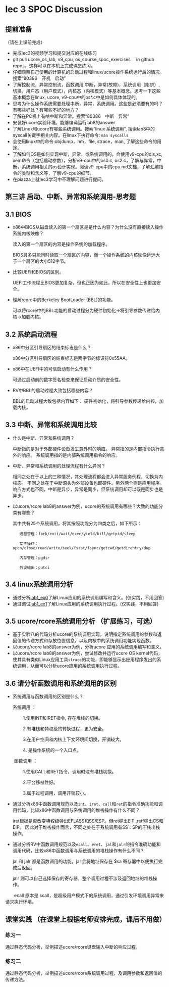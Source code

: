 # lec 3 SPOC Discussion

## **提前准备**
（请在上课前完成）


 - 完成lec3的视频学习和提交对应的在线练习
 - git pull ucore_os_lab, v9_cpu, os_course_spoc_exercises  　in github repos。这样可以在本机上完成课堂练习。
 - 仔细观察自己使用的计算机的启动过程和linux/ucore操作系统运行后的情况。搜索“80386　开机　启动”
 - 了解控制流，异常控制流，函数调用,中断，异常(故障)，系统调用（陷阱）,切换，用户态（用户模式），内核态（内核模式）等基本概念。思考一下这些基本概念在linux, ucore, v9-cpu中的os*.c中是如何具体体现的。
 - 思考为什么操作系统需要处理中断，异常，系统调用。这些是必须要有的吗？有哪些好处？有哪些不好的地方？
 - 了解在PC机上有啥中断和异常。搜索“80386　中断　异常”
 - 安装好ucore实验环境，能够编译运行lab8的answer
 - 了解Linux和ucore有哪些系统调用。搜索“linux 系统调用", 搜索lab8中的syscall关键字相关内容。在linux下执行命令: ```man syscalls```
 - 会使用linux中的命令:objdump，nm，file, strace，man, 了解这些命令的用途。
 - 了解如何OS是如何实现中断，异常，或系统调用的。会使用v9-cpu的dis,xc, xem命令（包括启动参数），分析v9-cpu中的os0.c, os2.c，了解与异常，中断，系统调用相关的os设计实现。阅读v9-cpu中的cpu.md文档，了解汇编指令的类型和含义等，了解v9-cpu的细节。
 - 在piazza上就lec3学习中不理解问题进行提问。

## 第三讲 启动、中断、异常和系统调用-思考题

## 3.1 BIOS
-  x86中BIOS从磁盘读入的第一个扇区是是什么内容？为什么没有直接读入操作系统内核映像？

    读入的第一个扇区的内容是操作系统的加载程序。
    
    BIOS最多只能同时读取一个扇区的内容，而一个操作系统的内核映像远远大于一个扇区的大小512字节。
    
- 比较UEFI和BIOS的区别。

    UEFI工作流程比BIOS更加复杂，但也正因为如此，所以在安全性上也更加安全。
    
- 理解rcore中的Berkeley BootLoader (BBL)的功能。

    可以将rcore中的BBL功能的启动过程分为硬件初始化->将引导参数传递给内核->加载内核。

## 3.2 系统启动流程

- x86中分区引导扇区的结束标志是什么？

     x86中分区引导扇区的结束标志是两字节的标识符0x55AA。
     
- x86中在UEFI中的可信启动有什么作用？

     可通过启动前的数字签名检查来保证启动介质的安全性。
     
- RV中BBL的启动过程大致包括哪些内容？

     BBL的启动过程大致包括内容如下：
        硬件初始化，将引导参数传递给内核，加载内核。

## 3.3 中断、异常和系统调用比较
- 什么是中断、异常和系统调用？

     中断指的是对于外部硬件设备发生意外时的响应。
     异常指的是内部指令执行意外的响应。
     系统调用指的是内部系统调用指令的响应。
     
-  中断、异常和系统调用的处理流程有什么异同？

     相同之处在于以上的三种情况，其处理流程都会进入异常服务例程，切换为内核态。
     不同之处在于中断源头为外部设备也即硬件。另外两个则是应用程序。
     响应方式也不同，中断是异步，异常是同步，但系统调用却可以既是同步也是异步。
     
- 以ucore/rcore lab8的answer为例，ucore的系统调用有哪些？大致的功能分类有哪些？

     其中共有25个系统调用，将其按照功能分为四类之后，如下所示：
     
         进程管理：fork/exit/wait/exec/yield/kill/getpid/sleep
         
         文件操作：open/close/read/write/seek/fstat/fsync/getcwd/getdirentry/dup
         
         内存管理：pgdir
         
         外设输出：putci
         
## 3.4 linux系统调用分析
- 通过分析[lab1_ex0](https://github.com/chyyuu/ucore_lab/blob/master/related_info/lab1/lab1-ex0.md)了解Linux应用的系统调用编写和含义。(仅实践，不用回答)
- 通过调试[lab1_ex1](https://github.com/chyyuu/ucore_lab/blob/master/related_info/lab1/lab1-ex1.md)了解Linux应用的系统调用执行过程。(仅实践，不用回答)


## 3.5 ucore/rcore系统调用分析 （扩展练习，可选）
-  基于实验八的代码分析ucore的系统调用实现，说明指定系统调用的参数和返回值的传递方式和存放位置信息，以及内核中的系统调用功能实现函数。
- 以ucore/rcore lab8的answer为例，分析ucore 应用的系统调用编写和含义。
- 以ucore/rcore lab8的answer为例，尝试修改并运行ucore OS kernel代码，使其具有类似Linux应用工具`strace`的功能，即能够显示出应用程序发出的系统调用，从而可以分析ucore应用的系统调用执行过程。

 
## 3.6 请分析函数调用和系统调用的区别
- 系统调用与函数调用的区别是什么？

    系统调用 ：
    
　　　　1.使用INT和IRET指令, 存在堆栈的切换。
    
　　　　2.有堆栈和特权级的转换过程，更为安全。
    
　　　　3.在用户空间和内核上下文环境间切换，开销较大。
    
　　　　4. 是操作系统的一个入口点。
    
　　函数调用 ：
  
　　　　1.使用CALL和RET指令，调用时没有堆栈切换。
    
　　　　2.平台移植性好。
    
　　　　3.属于过程调用，调用开销较小。
    
    
- 通过分析x86中函数调用规范以及`int`、`iret`、`call`和`ret`的指令准确功能和调用代码，比较x86中函数调用与系统调用的堆栈操作有什么不同？

    iret根据是否改变特权级弹出EFLASS和SS/ESP。但ret弹出EIP ,retf弹出CS和EIP。
    因此对于堆栈操作而言，不同之处在于系统调用有SS：SP的压栈出栈操作。
    
- 通过分析RV中函数调用规范以及`ecall`、`eret`、`jal`和`jalr`的指令准确功能和调用代码，比较x86中函数调用与系统调用的堆栈操作有什么不同？

    jal 和 jalr 都是函数调用的功能，jal 会将地址保存在 $sa 寄存器中以便执行完成后返回。
    
    jalr 则可以自己选择保存的寄存器，整个调用过程不涉及返回地址的堆栈操作。
    
　　ecall 原本是 scall，是超级用户模式下的系统调用，通过引发环境调用异常来请求执行环境。

    
    

## 课堂实践 （在课堂上根据老师安排完成，课后不用做）
### 练习一
通过静态代码分析，举例描述ucore/rcore键盘输入中断的响应过程。

### 练习二
通过静态代码分析，举例描述ucore/rcore系统调用过程，及调用参数和返回值的传递方法。
